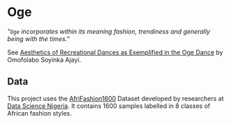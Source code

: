 # Oge
_"`Oge` incorporates within its meaning fashion, trendiness and generally being with the times."_


See [Aesthetics of Recreational Dances as Exemplified in the Oge Dance](https://www.jstor.org/stable/1478625) by Omofolabo Soyinka Ajayi.

## Data

This project uses the [AfriFashion1600](https://ieeexplore.ieee.org/abstract/document/9522852) Dataset developed by researchers at [Data Science Nigeria](https://www.datasciencenigeria.org/). It contains 1600 samples labelled in 8 classes of African fashion styles. 